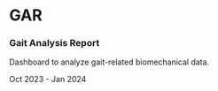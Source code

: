 # GAR
### Gait Analysis Report

Dashboard to analyze gait-related biomechanical data.

Oct 2023 - Jan 2024

